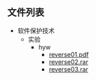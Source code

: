 

## 文件列表

- 软件保护技术
    - 实验
        - hyw
            - [reverse01.pdf](https://github.com/QSCTech/zju-icicles/raw/master/%E8%BD%AF%E4%BB%B6%E4%BF%9D%E6%8A%A4%E6%8A%80%E6%9C%AF/%E5%AE%9E%E9%AA%8C/hyw/reverse01.pdf)
            - [reverse02.rar](https://github.com/QSCTech/zju-icicles/raw/master/%E8%BD%AF%E4%BB%B6%E4%BF%9D%E6%8A%A4%E6%8A%80%E6%9C%AF/%E5%AE%9E%E9%AA%8C/hyw/reverse02.rar)
            - [reverse03.rar](https://github.com/QSCTech/zju-icicles/raw/master/%E8%BD%AF%E4%BB%B6%E4%BF%9D%E6%8A%A4%E6%8A%80%E6%9C%AF/%E5%AE%9E%E9%AA%8C/hyw/reverse03.rar)
